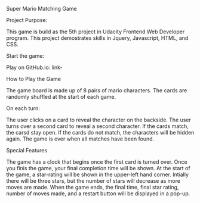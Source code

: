 Super Mario Matching Game

Project Purpose:

This game is build as the 5th project in Udacity Frontend Web Developer program. 
This project demostrates skills in Jquery, Javascript, HTML, and CSS.

Start the game: 

Play on GitHub.io: link-

How to Play the Game

The game board is made up of 8 pairs of mario characters. The cards are randomly shuffled at the start of each game.

On each turn:

The user clicks on a card to reveal the character on the backside.
The user turns over a second card to reveal a second character.
If the cards match, the carsd stay open.
If the cards do not match, the characters will be hidden again.
The game is over when all matches have been found.

Special Features

The game has a clock that begins once the first card is turned over. Once you finis the game, your final completion time will be shown.
At the start of the game, a star-rating will be shown in the upper-left hand corner. Intially there will be three stars, 
but the number of stars will decrease as more moves are made. 
When the game ends, the final time, final star rating, number of moves made, and a restart button will be displayed in a pop-up.